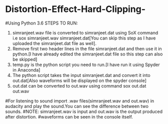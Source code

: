 # Distortion-Effect-Hard-Clipping-
#Using Python 3.6
STEPS TO RUN:
1. simranjeet.wav file is converted to simranjeet.dat using SoX command i.e sox simranjeet.wav simranjeet.dat[You can skip this step as I have uploaded the simranjeet.dat file as well].
2. Remove first two header lines in the file simranjeet.dat and then use it in python.[I have already edited the simranjeet.dat file so this step can also be skipped]
3. temp.py is the python script you need to run.[I have run it using Spyder in Anaconda]
4. The python script takes the input simranjeet.dat and convert it into out.dat[Also waveforms will be displayed on the spyder console]
5. out.dat can be converted to out.wav using command sox out.dat out.wav


#For listening to sound import .wav files(simranjeet.wav and out.wav) in audacity and play the sound.You can see the difference between two sounds.
#NOTE: simranjeet.wav is input and out.wav is the output produced after distortion.
#waveforms can be seen in the console itself.
